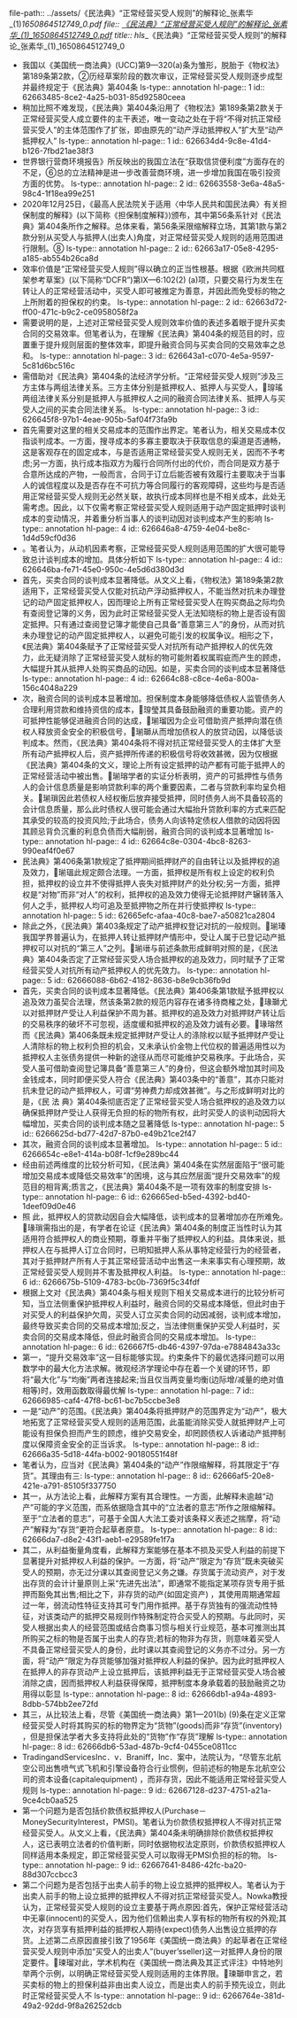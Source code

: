 file-path:: ../assets/《民法典》“正常经营买受人规则”的解释论_张素华_(1)_1650864512749_0.pdf
file:: [《民法典》“正常经营买受人规则”的解释论_张素华_(1)_1650864512749_0.pdf](../assets/《民法典》“正常经营买受人规则”的解释论_张素华_(1)_1650864512749_0.pdf)
title:: hls__《民法典》“正常经营买受人规则”的解释论_张素华_(1)_1650864512749_0

- 我国以《美国统一商法典》(UCC)第9—320(a)条为雏形，脱胎于《物权法》第189条第2款，②历经草案阶段的数次审议，正常经营买受人规则逐步成型并最终规定于《民法典》第404条
  ls-type:: annotation
  hl-page:: 1
  id:: 62663485-8ce2-4a25-b031-85d92580ceea
- 稍加比照不难发现，《民法典》第404条沿用了《物权法》第189条第2款关于正常经营买受人成立要件的主干表述，唯一变动之处在于将“不得对抗正常经营买受人”的主体范围作了扩张，即由原先的“动产浮动抵押权人”扩大至“动产抵押权人”
  ls-type:: annotation
  hl-page:: 1
  id:: 626634d4-9c8e-41d4-b126-7fbd21ae38f3
- 世界银行营商环境报告》所反映出的我国立法在“获取信贷便利度”方面存在的不足，⑥总的立法精神是进一步改善营商环境，进一步增加我国在吸引投资方面的优势。
  ls-type:: annotation
  hl-page:: 2
  id:: 62663558-3e6a-48a5-98c4-1f18ea99e251
- 2020年12月25日，《最高人民法院关于适用〈中华人民共和国民法典〉有关担保制度的解释》(以下简称《担保制度解释》)颁布，其中第56条系针对《民法典》第404条所作之解释。总体来看，第56条采限缩解释立场，其第1款与第2款分别从买受人与抵押人(出卖人)角度，对正常经营买受人规则的适用范围进行限制。⑧
  ls-type:: annotation
  hl-page:: 2
  id:: 62663a17-05e8-4295-a185-ab554b26ca8d
- 效率价值是“正常经营买受人规则”得以确立的正当性根基。根据《欧洲共同框架参考草案》(以下简称“DCFR”)第IX—6:102(2) (a)项，只要交易行为发生在转让人的正常经营活动中，买受人即可被推定为善意，并因此而免受标的物之上所附着的担保权的约束。
  ls-type:: annotation
  hl-page:: 2
  id:: 62663d72-ff00-471c-b9c2-ce0958058f2a
- 需要说明的是，上述对正常经营买受人规则效率价值的表述多着眼于提升买卖合同的交易效率。但笔者认为，在理解《民法典》第404条的规范目的时，应置重于提升规则层面的整体效率，即提升融资合同与买卖合同的交易效率之总和。
  ls-type:: annotation
  hl-page:: 3
  id:: 626643a1-c070-4e5a-9597-5c81d6bc516c
- 需借助对《民法典》第404条的法经济学分析。“正常经营买受人规则”涉及三方主体与两组法律关系。三方主体分别是抵押权人、抵押人与买受人，瑏瑤两组法律关系分别是抵押人与抵押权人之间的融资合同法律关系、抵押人与买受人之间的买卖合同法律关系。
  ls-type:: annotation
  hl-page:: 3
  id:: 626645f8-97b1-4eae-905b-5af04f73fa9b
- 首先需要对这里的相关交易成本的范围作出界定。笔者认为，相关交易成本仅指谈判成本。一方面，搜寻成本的多寡主要取决于获取信息的渠道是否通畅，这是客观存在的固定成本，与是否适用正常经营买受人规则无关，因而不予考虑;另一方面，执行成本指双方为履行合同所付出的代价，而合同是双方基于合意所达成的产物，一般而言，合同于订立后能否被有效履行主要取决于当事人的诚信程度以及是否存在不可抗力等合同履行的客观障碍，这些均与是否适用正常经营买受人规则无必然关联，故执行成本同样也是不相关成本，此处无需考虑。因此，以下仅需考察正常经营买受人规则适用于动产固定抵押时谈判成本的变动情况，并着重分析当事人的谈判动因对谈判成本产生的影响
  ls-type:: annotation
  hl-page:: 4
  id:: 626646a8-4759-4e04-be8c-1d4d59cf0d36
- 。笔者认为，从动机因素考察，正常经营买受人规则适用范围的扩大很可能导致总计谈判成本的增加。具体分析如下
  ls-type:: annotation
  hl-page:: 4
  id:: 626646ba-fe71-45e0-950c-4e5d6d380d3d
- 首先，买卖合同的谈判成本显著降低。从文义上看，《物权法》第189条第2款适用下，正常经营买受人仅能对抗动产浮动抵押权人，不能当然对抗未办理登记的动产固定抵押权人，因而理论上所有正常经营买受人在购买商品之际均负有查阅登记簿的义务，因为此时正常经营买受人无法知晓标的物上是否设有固定抵押。只有通过查阅登记簿才能使自己具备“善意第三人”的身份，从而对抗未办理登记的动产固定抵押权人，以避免可能引发的权属争议。相形之下，《民法典》第404条赋予了正常经营买受人对抗所有动产抵押权人的优先效力，此无疑消除了正常经营买受人就标的物可能附着权属瑕疵而产生的顾虑，大幅提升其从抵押人处购买商品的动因。如是，买卖合同的谈判成本显著降低
  ls-type:: annotation
  hl-page:: 4
  id:: 62664c88-c8ce-4e6a-800a-156c4048a229
- 次，融资合同的谈判成本显著增加。担保制度本身能够降低债权人监管债务人合理利用贷款和维持资信的成本，瑏瑩其具备鼓励融资的重要功能。资产的可抵押性能够促进融资合同的达成，瑐瑠因为企业可借助资产抵押向潜在债权人释放资金安全的积极信号，瑐瑡从而增加债权人的放贷动因，以降低谈判成本。然而，《民法典》第404条将不得对抗正常经营买受人的主体扩大至所有动产抵押权人后，资产抵押所传递的积极信号将收效甚微，因为仅根据《民法典》第404条的文义，理论上所有设定抵押的动产都有可能于抵押人的正常经营活动中被出售。瑐瑢学者的实证分析表明，资产的可抵押性与债务人的会计信息质量是影响贷款利率的两个重要因素，二者与贷款利率均呈负相关。瑐瑣因此若债权人经权衡后放弃接受抵押，同时债务人尚不具备较高的会计信息质量，那么此时债权人很可能会通过大幅抬升贷款利率的方式来匹配其承受的较高的投资风险;于此场合，债务人向该特定债权人借款的动因将因其顾忌背负沉重的利息负债而大幅削弱，融资合同的谈判成本显著增加
  ls-type:: annotation
  hl-page:: 4
  id:: 62664c8e-0304-4bc8-8263-990eaf4f0e67
- 民法典》第406条第1款规定了抵押期间抵押财产的自由转让以及抵押权的追及效力，瑐瑥此规定颇合法理。一方面，抵押权是所有权上设定的权利负担，抵押权的设立并不使得抵押人丧失对抵押财产的处分权;另一方面，抵押权是“对物”而非“对人”的权利，抵押权的追及效力使得无论抵押财产辗转落入何人之手，抵押权人均可追及至抵押物之所在并行使抵押权
  ls-type:: annotation
  hl-page:: 5
  id:: 62665efc-afaa-40c8-bae7-a50821ca2804
- 除此之外，《民法典》第403条规定了动产抵押权登记对抗的一般规则。瑐瑧我国学界普遍认为，在抵押人转让抵押财产情形中，受让人属于已登记动产抵押权可以对抗的“第三人”之列。瑐瑨与前述条款形成鲜明对照的是，《民法典》第404条否定了正常经营买受人场合抵押权的追及效力，同时赋予了正常经营买受人对抗所有动产抵押权人的优先效力。
  ls-type:: annotation
  hl-page:: 5
  id:: 62666088-6b62-4182-8636-b8e9cb36fb9d
- 首先，买卖合同的谈判成本显著降低。《民法典》第406条第1款赋予抵押权以追及效力虽契合法理，然该条第2款的规范内容存在诸多待商榷之处，瑑瑡尤以对抵押财产受让人利益保护不周为甚。抵押权的追及效力对抵押财产转让后的交易秩序的破坏不可忽视，适度缓和抵押权的追及效力诚有必要。瑑瑢然而《民法典》第406条既未规定抵押财产受让人的涤除权以赋予抵押财产受让人清除标的物上权利负担的机会，又未承认价金物上代位权的普遍适用性以为抵押权人主张债务提供一种新的途径从而尽可能维护交易秩序。于此场合，买受人虽可借助查阅登记簿具备“善意第三人”的身份，但这会额外增加其时间及金钱成本，同时即便买受人符合《民法典》第403条中的“善意”，其亦只能对抗未登记的动产抵押权人，可谓“劳神费力却成效甚微”。与之形成鲜明对比的是，《民 法 典》第404条彻底否定了正常经营买受人场合抵押权的追及效力以确保抵押财产受让人获得无负担的标的物所有权，此时买受人的谈判动因将大幅增加，买卖合同的谈判成本随之显著降低
  ls-type:: annotation
  hl-page:: 5
  id:: 6266625d-bd77-42d7-87b0-e49b21ce2f47
- 其次，融资合同的谈判成本显著增加。
  ls-type:: annotation
  hl-page:: 5
  id:: 6266654c-e8e1-414a-b08f-1cf9e289bc44
- 经由前述两维度的比较分析可知，《民法典》第404条在实然层面陷于“很可能增加交易成本或降低交易效率”的困境，这与其应然层面“提升交易效率”的规范目的相背离;质言之，《民法典》第404条不是一项有效率的制度安排
  ls-type:: annotation
  hl-page:: 6
  id:: 626665ed-b5ed-4392-bd40-1deef09d0e46
- 照 此，抵押权人的贷款动因自会大幅降低，谈判成本的显著增加亦在所难免。瑑瑣需指出的是，有学者在论证《民法典》第404条的制度正当性时认为其适用符合抵押权人的商业预期，尊重并平衡了抵押权人的利益。具体来说，抵押权人在与抵押人订立合同时，已明知抵押人系从事特定经营行为的经营者，其对于抵押财产所有人于其正常经营活动中出售这一未来事实有心理预期，故正常经营买受人规则并不害及抵押权人利益。
  ls-type:: annotation
  hl-page:: 6
  id:: 6266675b-5109-4783-bc0b-7369f5c34fdf
- 根据上文对《民法典》第404条与相关规则下相关交易成本进行的比较分析可知，当立法侧重保护抵押权人利益时，融资合同的交易成本降低，但此时由于对买受人的利益保护欠周，买受人订立买卖合同的动因减弱，谈判成本增加，最终导致买卖合同的交易成本增加;反之，当法律侧重保护买受人利益时，买卖合同的交易成本降低，但此时融资合同的交易成本增加。
  ls-type:: annotation
  hl-page:: 6
  id:: 626667f5-db46-4397-97da-e7884843a33c
- 第一，“提升交易效率”这一目标能够实现。约束条件下的最优选择问题可以用数学中的最大化方法求解。微观经济学理论中存在着一个关键的环节，即将“最大化”与“均衡”两者连接起来;当且仅当两变量均衡(边际增/减量的绝对值相等)时，效用函数取得最优解
  ls-type:: annotation
  hl-page:: 7
  id:: 62666985-caf4-47f8-bc61-bc7b5ccbe3e8
- 一是“动产”的范围。《民法典》第404条将抵押财产的范围界定为“动产”，极大地拓宽了正常经营买受人规则的适用范围，此虽能消除买受人就抵押财产上可能设有担保负担而产生的顾虑，维护交易安全，却罔顾债权人诉诸动产抵押制度以保障资金安全的正当诉求。
  ls-type:: annotation
  hl-page:: 8
  id:: 62666a35-5d18-44fa-b002-90180551f48f
- 笔者认为，应当对《民法典》第404条的“动产”作限缩解释，将其限定于“存货”。其理由有三:
  ls-type:: annotation
  hl-page:: 8
  id:: 62666af5-20e8-421e-a791-85105f337750
- 其一，从方法论上看，此解释方案有其合理性。一方面，此解释未逾越“动产”可能的字义范围，而系依据隐含其中的“立法者的意志”所作之限缩解释。至于“立法者的意志”，可基于全国人大法工委对该条释义表述之揣摩，将“动产”解释为“存货”更符合起草者原意。
  ls-type:: annotation
  hl-page:: 8
  id:: 62666da7-d8e2-43f1-aeb1-e29589fe1f7a
- 其二，从利益衡量角度看，此解释方案能够在基本不损及买受人利益的前提下显著提升对抵押权人利益的保护。一方面，将“动产”限定为“存货”既未突破买受人的预期，亦无过分课以其查阅登记义务之嫌。存货属于流动资产，对于发出存货的会计计量原则上采“先进先出法”，即通常不能指定某项存货专用于抵押而豁免其出售;相比之下，非存货的动产(如固定资产) ，其使用周期通常超过一年，弱流动性特征支持其可专门用作抵押。基于存货独有的强流动性特征，对该类动产的抵押交易规则作特殊制定符合买受人的预期。与此同时，买受人根据出卖人的经营范围或结合商事习惯与相关行业规范，基本可推测出其所购买之标的物是否属于出卖人的存货;若标的物非为存货，则意味着买受人不具备正常经营买受人的身份，此时课以其查阅登记的义务亦不过分。另一方面，将“动产”限定为存货能够加强对抵押权人利益的保护。因为此时抵押权人在抵押人的非存货动产上设立抵押后，该抵押利益无于正常经营买受人场合被消除之虞，因而抵押权人利益获得保障，抵押制度本身承载着的鼓励融资之功用得以彰显
  ls-type:: annotation
  hl-page:: 8
  id:: 62666db1-a94a-4893-8dbb-574bb2ee72fd
- 其三，从比较法上看，尽管《美国统一商法典》第1—201(b) (9)条在定义正常经营买受人时将其购买的标的物界定为“货物”(goods)而非“存货”(inventory) ，但是担保法学者大多支持将此处的“货物”作“存货”理解
  ls-type:: annotation
  hl-page:: 8
  id:: 62666db6-53ad-487b-9cf4-0455ce0811cc
- TradingandServicesInc．v．Braniff，Inc．案中，法院认为，“尽管东北航空公司出售喷气式飞机和引擎设备符合行业惯例，但前述标的物是东北航空公司的资本设备(capitalequipment) ，而非存货，因此不能适用正常经营买受人规则
  ls-type:: annotation
  hl-page:: 9
  id:: 62667128-d237-4751-a21a-9ce4cb0aa525
- 第一个问题为是否包括价款债权抵押权人(Purchase－MoneySecurityInterest，PMSI)。笔者认为价款债权抵押权人不得对抗正常经营买受人。从文义上看，《民法典》第404条未明确排除价款债权抵押权人，这已表明立法者的价值判断，同时依据物权法定原则，价款债权抵押权人同样适用本条规定，即正常经营买受人可以取得无PMSI负担的标的物。
  ls-type:: annotation
  hl-page:: 9
  id:: 62667641-8486-42fc-ba20-88d307ccbcc3
- 第二个问题为是否包括于出卖人前手的物上设立抵押的抵押权人。笔者认为于出卖人前手的物上设立抵押的抵押权人不得对抗正常经营买受人。Nowka教授认为，正常经营买受人规则的设立主要基于两点原因:首先，保护正常经营活动中无辜(innocent)的买受人，因为他们信赖出卖人享有标的物所有权的外观;其次，对存货享有抵押利益的抵押权人期待(expect)债务人出售设立抵押的存货。上述第二点原因直接引致了1956年《美国统一商法典》的起草者在正常经营买受人规则中添加“买受人的出卖人”(buyer’sseller)这一对抵押人身份的限定要件。瑓瑠对此，学术机构在《美国统一商法典及其正式评注》中特地列举两个示例，以明确正常经营买受人规则适用的主体界限。瑓瑡申言之，若买卖标的物上的担保利益非由出卖人设立，而是出卖人的前手预先设立，则此时正常经营买受人不
  ls-type:: annotation
  hl-page:: 9
  id:: 6266764e-381d-49a2-92dd-9f8a26252dcb